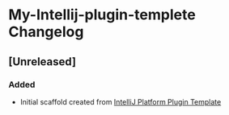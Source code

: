<!-- Keep a Changelog guide -> https://keepachangelog.com -->

# My-Intellij-plugin-templete Changelog

## [Unreleased]
### Added
- Initial scaffold created from [IntelliJ Platform Plugin Template](https://github.com/JetBrains/intellij-platform-plugin-template)
